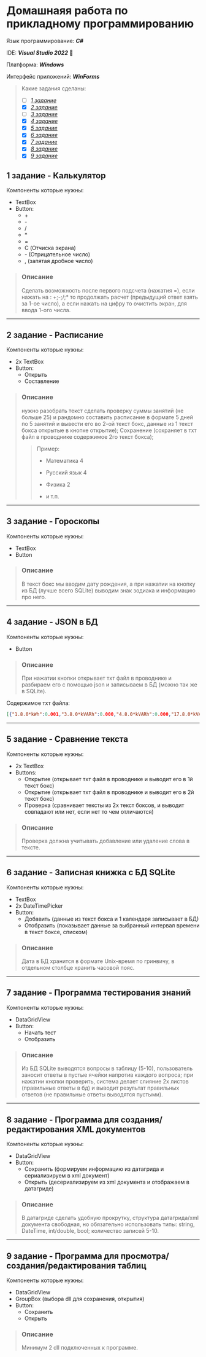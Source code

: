 # Домашнаяя работа по прикладному программированию

Язык программирование: _**С#**_

IDE: _**Visual Studio 2022**_ :purple_heart:

Платформа: _**Windows**_

Интерфейс приложений: _**WinForms**_

> Какие задания сделаны:
> - [ ] [*1 задание*](https://github.com/darkness-31/HomeworkApplicationProgramming#1-задание---калькулятор)
> - [x] [*2 задание*](https://github.com/darkness-31/HomeworkApplicationProgramming#2-задание---расписание)
> - [ ] [*3 задание*](https://github.com/darkness-31/HomeworkApplicationProgramming#3-задание---гороскопы)
> - [x] [*4 задание*](https://github.com/darkness-31/HomeworkApplicationProgramming#4-задание---json-в-бд)
> - [x] [*5 задание*](https://github.com/darkness-31/HomeworkApplicationProgramming#5-задание---сравнение-текста)
> - [x] [*6 задание*](https://github.com/darkness-31/HomeworkApplicationProgramming#6-задание---записная-книжка-с-бд-sqlite)
> - [x] [*7 задание*](https://github.com/darkness-31/HomeworkApplicationProgramming#7-задание---программа-тестирования-знаний)
> - [x] [*8 задание*](https://github.com/darkness-31/HomeworkApplicationProgramming#8-задание---программа-для-созданияредактирования-xml-документов)
> - [x] [*9 задание*](https://github.com/darkness-31/HomeworkApplicationProgramming#9-задание---программа-для-просмотрасозданияредактирования-таблиц)

## 1 задание - **Калькулятор**
Компоненты которые нужны:
  - TextBox
  - Button:
    - \+
    - \-
    - /
    - \*
    - =
    - C (Отчиска экрана)
    - \- (Отрицательное число)
    - , (запятая дробное число)
> ### Описание
> Сделать возможность после первого подсчета (нажатия =), если нажать на : +;-;/;* то продолжать расчет (предыдущий ответ взять за 1-ое число), а если нажать на цифру то очистить экран, для ввода 1-ого числа.
----
## 2 задание - **Расписание**
Компоненты которые нужны:
- 2x TextBox
- Button:
  - Открыть
  - Составление
>  ### Описание
>  нужно разобрать текст сделать проверку суммы занятий (не больше 25) и рандомно составить расписание в формате 5 дней по 5 занятий и вывести его во 2-ой текст бокс, данные из 1 текст бокса открытые в кнопке открытие); Сохранение (сохраняет в тхт файл в проводнике содержимое 2го текст бокса);
>  > Пример:
>  > - Математика 4
>  > 
>  > - Русский язык 4
>  > 
>  > - Физика 2
>  > 
>  > - и т.п.
----
## 3 задание - **Гороскопы**
Компоненты которые нужны:
- TextBox
- Button
>  ### Описание
>  В текст бокс мы вводим дату рождения, а при нажатии на кнопку из БД (лучше всего SQLite) выводим знак зодиака и информацию про него.
----
## 4 задание - **JSON в БД**
Компоненты которые нужны:
- Button
>  ### Описание
>  При нажатии кнопки открывает тхт файл в проводнике и разбираем его с помощью json и записываем в БД (можно так же в SQLite).

Содержимое тхт файла:
``` json
[{"1.8.0*kWh":0.001,"3.8.0*kVARh":0.000,"4.8.0*kVARh":0.000,"17.8.0*kVARh":0.000,"18.8.0*kVARh":0.000,"0.9.4":"2020-09-09T21:00:00+00:00","0.2.0":"3.1.66919fc0f50864cae2c5df64ed741218f12bcfd71c","0.2.1":"1.1.30","C.1.6":"7CEC710274B33EEEC17EAC714F024CA3D8308DBB","C.1.7":"053D6F2FCABDDC4B2B38CC10DF2389EBF04E0FFE","9.9.9":11984},{"1.8.0*kWh":0.001,"3.8.0*kVARh":0.000,"4.8.0*kVARh":0.000,"17.8.0*kVARh":0.000,"18.8.0*kVARh":0.000,"0.9.4":"2020-09-10T21:00:00+00:00","0.2.0":"3.1.66919fc0f50864cae2c5df64ed741218f12bcfd71c","0.2.1":"1.1.30","C.1.6":"7CEC710274B33EEEC17EAC714F024CA3D8308DBB","C.1.7":"053D6F2FCABDDC4B2B38CC10DF2389EBF04E0FFE","9.9.9":12008},{"1.8.0*kWh":0.001,"3.8.0*kVARh":0.000,"4.8.0*kVARh":0.000,"17.8.0*kVARh":0.000,"18.8.0*kVARh":0.000,"0.9.4":"2020-09-11T21:00:00+00:00","0.2.0":"3.1.66919fc0f50864cae2c5df64ed741218f12bcfd71c","0.2.1":"1.1.30","C.1.6":"7CEC710274B33EEEC17EAC714F024CA3D8308DBB","C.1.7":"053D6F2FCABDDC4B2B38CC10DF2389EBF04E0FFE","9.9.9":12032}]
```
----
## 5 задание - **Сравнение текста** 
Компоненты которые нужны:
- 2x TextBox
- Buttons: 
  - Открытие (открывает тхт файл в проводнике и выводит его в 1й текст бокс)
  - Открытие (открывает тхт файл в проводнике и выводит его в 2й текст бокс)
  - Проверка (сравнивает тексты из 2х текст боксов, и выводит совпадают или нет, если нет то чем отличаются)
>  ### Описание
>  Проверка должна учитывать добавление или удаление слова в тексте.
----
## 6 задание - **Записная книжка с БД SQLite**
Компоненты которые нужны:
- TextBox
- 2x DateTimePicker
- Button:
  - Добавить (данные из текст бокса и 1 календаря записывает в БД)
  - Отобразить (показывает данные за выбранный интервал времени в текст боксе, списком) 
>  ### Описание
>  Дата в БД хранится в формате Unix-время по гринвичу, в отдельном столбце хранить часовой пояс.
----
## 7 задание - **Программа тестирования знаний**
Компоненты которые нужны:
- DataGridView
- Button:
  - Начать тест
  - Отобразить
>  ### Описание
>  Из БД SQLite выводятся вопросы в таблицу (5-10), пользователь заносит ответы в пустые ячейки напротив каждого вопроса; при нажатии кнопки проверить, система делает слияние 2х листов (правильные ответы в бд) и выводит результат правильных ответов (не правильные ответы выводятся пустыми).
----
## 8 задание - **Программа для создания/редактирования XML документов**
Компоненты которые нужны:
- DataGridView
- Button:
  - Сохранить (формируем информацию из датагрида и сериализируем в xml документ)
  - Открыть (десериализируем из xml документа и отображаем в датагриде)
>  ### Описание
>  В датагриде сделать удобную прокрутку, структура датагрида/xml документа свободная, но обязательно использовать типы: string, DateTime, int/double, bool; количество записей 5-10.
----
## 9 задание - **Программа для просмотра/создания/редактирования таблиц**
Компоненты которые нужны:
- DataGridView
- GroupBox (выбора dll для сохранения, открытия)
- Button:
  - Сохранить
  - Открыть
>  ### Описание
>  Минимум 2 dll подключенных к программе.

